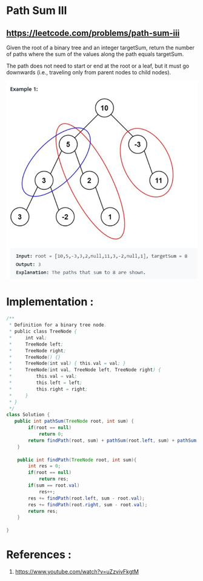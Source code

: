 # Path Sum III

## https://leetcode.com/problems/path-sum-iii

Given the root of a binary tree and an integer targetSum, return the number of paths where the sum of the values along the path equals targetSum.

The path does not need to start or end at the root or a leaf, but it must go downwards (i.e., traveling only from parent nodes to child nodes).

![Path Sum III](example.JPG?raw=true)


# Implementation :
```java
/**
 * Definition for a binary tree node.
 * public class TreeNode {
 *     int val;
 *     TreeNode left;
 *     TreeNode right;
 *     TreeNode() {}
 *     TreeNode(int val) { this.val = val; }
 *     TreeNode(int val, TreeNode left, TreeNode right) {
 *         this.val = val;
 *         this.left = left;
 *         this.right = right;
 *     }
 * }
 */
class Solution {
   public int pathSum(TreeNode root, int sum) {
        if(root == null)
            return 0;
        return findPath(root, sum) + pathSum(root.left, sum) + pathSum(root.right, sum);
    }
    
    public int findPath(TreeNode root, int sum){
        int res = 0;
        if(root == null)
            return res;
        if(sum == root.val)
            res++;
        res += findPath(root.left, sum - root.val);
        res += findPath(root.right, sum - root.val);
        return res;
    }
    
}
```


# References :
1. https://www.youtube.com/watch?v=uZzvivFkgtM



